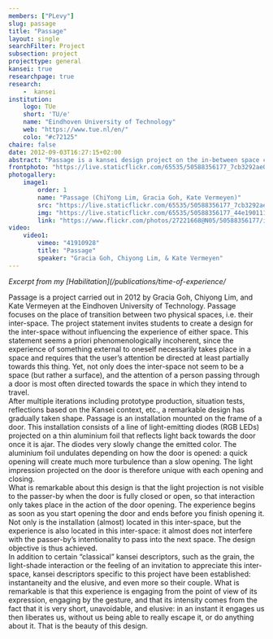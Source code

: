 ```yaml
---
members: ["PLevy"]
slug: passage
title: "Passage"
layout: single
searchFilter: Project
subsection: project
projecttype: general
kansei: true
researchpage: true
research: 
    -  kansei
institution:
    logo: TUe
    short: 'TU/e'
    name: "Eindhoven University of Technology"
    web: "https://www.tue.nl/en/"
    colo: "#c72125"
chaire: false
date: 2012-09-03T16:27:15+02:00
abstract: "Passage is a kansei design project on the in-between space carried out in 2012 by Gracia Goh, Chiyong Lim, and Kate Vermeyen at the Eindhoven University of Technology."
frontphoto: "https://live.staticflickr.com/65535/50588356177_7cb3292ae0.jpg"
photogallery:
    image1:
        order: 1
        name: "Passage (ChiYong Lim, Gracia Goh, Kate Vermeyen)"
        src: "https://live.staticflickr.com/65535/50588356177_7cb3292ae0_q.jpg"
        img: "https://live.staticflickr.com/65535/50588356177_44e190111f_o.jpg"
        link: "https://www.flickr.com/photos/27221668@N05/50588356177/in/album-72157716601045922"
video:
    video1:
        vimeo: "41910928"
        title: "Passage"
        speaker: "Gracia Goh, Chiyong Lim, & Kate Vermeyen"
---
```


*Excerpt from my [Habilitation](/publications/time-of-experience/*

Passage is a project carried out in 2012 by Gracia Goh, Chiyong Lim, and Kate Vermeyen at the Eindhoven University of Technology. Passage focuses on the place of transition between two physical spaces, i.e. their inter-space. The project statement invites students to create a design for the inter-space without influencing the experience of either space. This statement seems a priori phenomenologically incoherent, since the experience of something external to oneself necessarily takes place in a space and requires that the user’s attention be directed at least partially towards this thing. Yet, not only does the inter-space not seem to be a space (but rather a surface), and the attention of a person passing through a door is most often directed towards the space in which they intend to travel.  
After multiple iterations including prototype production, situation tests, reflections based on the Kansei context, etc., a remarkable design has gradually taken shape. Passage is an installation mounted on the frame of a door. This installation consists of a line of light-emitting diodes (RGB LEDs) projected on a thin aluminium foil that reflects light back towards the door once it is ajar. The diodes very slowly change the emitted color. The aluminium foil undulates depending on how the door is opened: a quick opening will create much more turbulence than a slow opening. The light impression projected on the door is therefore unique with each opening and closing.  
What is remarkable about this design is that the light projection is not visible to the passer-by when the door is fully closed or open, so that interaction only takes place in the action of the door opening. The experience begins as soon as you start opening the door and ends before you finish opening it. Not only is the installation (almost) located in this inter-space, but the experience is also located in this inter-space: it almost does not interfere with the passer-by’s intentionality to pass into the next space. The design objective is thus achieved.  
In addition to certain “classical” kansei descriptors, such as the grain, the light-shade interaction or the feeling of an invitation to appreciate this inter-space, kansei descriptors specific to this project have been established: instantaneity and the elusive, and even more so their couple. What is remarkable is that this experience is engaging from the point of view of its expression, engaging by the gesture, and that its intensity comes from the fact that it is very short, unavoidable, and elusive: in an instant it engages us then liberates us, without us being able to really escape it, or do anything about it. That is the beauty of this design.
